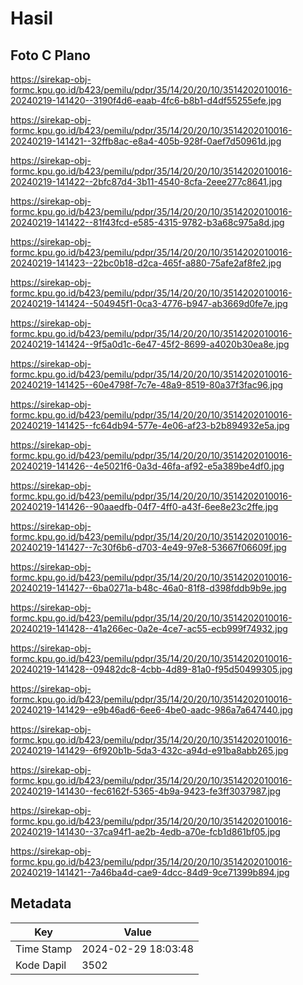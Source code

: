 # Hasil

## Foto C Plano

https://sirekap-obj-formc.kpu.go.id/b423/pemilu/pdpr/35/14/20/20/10/3514202010016-20240219-141420--3190f4d6-eaab-4fc6-b8b1-d4df55255efe.jpg

https://sirekap-obj-formc.kpu.go.id/b423/pemilu/pdpr/35/14/20/20/10/3514202010016-20240219-141421--32ffb8ac-e8a4-405b-928f-0aef7d50961d.jpg

https://sirekap-obj-formc.kpu.go.id/b423/pemilu/pdpr/35/14/20/20/10/3514202010016-20240219-141422--2bfc87d4-3b11-4540-8cfa-2eee277c8641.jpg

https://sirekap-obj-formc.kpu.go.id/b423/pemilu/pdpr/35/14/20/20/10/3514202010016-20240219-141422--81f43fcd-e585-4315-9782-b3a68c975a8d.jpg

https://sirekap-obj-formc.kpu.go.id/b423/pemilu/pdpr/35/14/20/20/10/3514202010016-20240219-141423--22bc0b18-d2ca-465f-a880-75afe2af8fe2.jpg

https://sirekap-obj-formc.kpu.go.id/b423/pemilu/pdpr/35/14/20/20/10/3514202010016-20240219-141424--504945f1-0ca3-4776-b947-ab3669d0fe7e.jpg

https://sirekap-obj-formc.kpu.go.id/b423/pemilu/pdpr/35/14/20/20/10/3514202010016-20240219-141424--9f5a0d1c-6e47-45f2-8699-a4020b30ea8e.jpg

https://sirekap-obj-formc.kpu.go.id/b423/pemilu/pdpr/35/14/20/20/10/3514202010016-20240219-141425--60e4798f-7c7e-48a9-8519-80a37f3fac96.jpg

https://sirekap-obj-formc.kpu.go.id/b423/pemilu/pdpr/35/14/20/20/10/3514202010016-20240219-141425--fc64db94-577e-4e06-af23-b2b894932e5a.jpg

https://sirekap-obj-formc.kpu.go.id/b423/pemilu/pdpr/35/14/20/20/10/3514202010016-20240219-141426--4e5021f6-0a3d-46fa-af92-e5a389be4df0.jpg

https://sirekap-obj-formc.kpu.go.id/b423/pemilu/pdpr/35/14/20/20/10/3514202010016-20240219-141426--90aaedfb-04f7-4ff0-a43f-6ee8e23c2ffe.jpg

https://sirekap-obj-formc.kpu.go.id/b423/pemilu/pdpr/35/14/20/20/10/3514202010016-20240219-141427--7c30f6b6-d703-4e49-97e8-53667f06609f.jpg

https://sirekap-obj-formc.kpu.go.id/b423/pemilu/pdpr/35/14/20/20/10/3514202010016-20240219-141427--6ba0271a-b48c-46a0-81f8-d398fddb9b9e.jpg

https://sirekap-obj-formc.kpu.go.id/b423/pemilu/pdpr/35/14/20/20/10/3514202010016-20240219-141428--41a266ec-0a2e-4ce7-ac55-ecb999f74932.jpg

https://sirekap-obj-formc.kpu.go.id/b423/pemilu/pdpr/35/14/20/20/10/3514202010016-20240219-141428--09482dc8-4cbb-4d89-81a0-f95d50499305.jpg

https://sirekap-obj-formc.kpu.go.id/b423/pemilu/pdpr/35/14/20/20/10/3514202010016-20240219-141429--e9b46ad6-6ee6-4be0-aadc-986a7a647440.jpg

https://sirekap-obj-formc.kpu.go.id/b423/pemilu/pdpr/35/14/20/20/10/3514202010016-20240219-141429--6f920b1b-5da3-432c-a94d-e91ba8abb265.jpg

https://sirekap-obj-formc.kpu.go.id/b423/pemilu/pdpr/35/14/20/20/10/3514202010016-20240219-141430--fec6162f-5365-4b9a-9423-fe3ff3037987.jpg

https://sirekap-obj-formc.kpu.go.id/b423/pemilu/pdpr/35/14/20/20/10/3514202010016-20240219-141430--37ca94f1-ae2b-4edb-a70e-fcb1d861bf05.jpg

https://sirekap-obj-formc.kpu.go.id/b423/pemilu/pdpr/35/14/20/20/10/3514202010016-20240219-141421--7a46ba4d-cae9-4dcc-84d9-9ce71399b894.jpg


## Metadata

| Key        | Value               |
| ---------- | ------------------- |
| Time Stamp | 2024-02-29 18:03:48 |
| Kode Dapil | 3502                |




